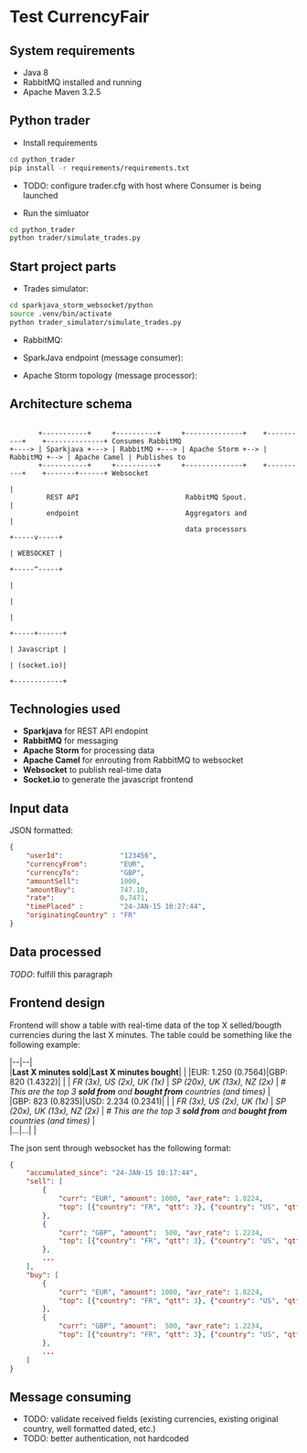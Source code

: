 # Test CurrencyFair

## System requirements

- Java 8
- RabbitMQ installed and running
- Apache Maven 3.2.5

## Python trader

- Install requirements

```bash
cd python_trader
pip install -r requirements/requirements.txt
```

- TODO: configure trader.cfg with host where Consumer is being launched

- Run the simluator

```bash
cd python_trader
python trader/simulate_trades.py
```


## Start project parts

- Trades simulator:

```bash
cd sparkjava_storm_websocket/python
source .venv/bin/activate
python trader_simulator/simulate_trades.py
```

- RabbitMQ:

- SparkJava endpoint (message consumer):  

- Apache Storm topology (message processor):  


## Architecture schema

```
                                               
       +-----------+     +----------+     +--------------+    +----------+    +--------------+ Consumes RabbitMQ
+----> | Sparkjava +---> | RabbitMQ +---> | Apache Storm +--> | RabbitMQ +--> | Apache Camel | Publishes to     
       +-----------+     +----------+     +--------------+    +----------+    +-------+------+ Websocket        
                                                                                      |                         
         REST API                          RabbitMQ Spout.                            |                         
         endpoint                          Aggregators and                            |                         
                                           data processors                      +-----v-----+                   
                                                                                | WEBSOCKET |                   
                                                                                +-----^-----+                   
                                                                                      |                         
                                                                                      |                         
                                                                                      |                         
                                                                                +-----+------+                  
                                                                                | Javascript |                  
                                                                                | (socket.io)|                  
                                                                                +------------+                  
```

## Technologies used

- **Sparkjava** for REST API endopint  
- **RabbitMQ** for messaging  
- **Apache Storm** for processing data  
- **Apache Camel** for enrouting from RabbitMQ to websocket
- **Websocket** to publish real-time data  
- **Socket.io** to generate the javascript frontend  

## Input data

JSON formatted:

```json
{
	"userId":              "123456",
	"currencyFrom":        "EUR", 
	"currencyTo":          "GBP", 
	"amountSell":          1000, 
	"amountBuy":           747.10, 
	"rate":                0.7471, 
	"timePlaced" :         "24-JAN-15 10:27:44", 
	"originatingCountry" : "FR"}
```

## Data processed

_TODO_: fulfill this paragraph

## Frontend design

Frontend will show a table with real-time data of the top X selled/bougth currencies during the last X minutes. The table could be something like the following example:

|--|--|  
|**Last X minutes sold**|**Last X minutes bought**| |
|EUR: 1.250 (0.7564)|GBP: 820 (1.4322)| |
| _FR (3x), US (2x), UK (1x)_ | _SP (20x), UK (13x), NZ (2x)_ | _# This are the top 3 **sold from** and **bought from** countries (and times)_ |  
|GBP:  823 (0.8235)|USD: 2.234 (0.2341)| |
| _FR (3x), US (2x), UK (1x)_ | _SP (20x), UK (13x), NZ (2x)_ | _# This are the top 3 **sold from** and **bought from** countries (and times)_ |  
|...|...| |

The json sent through websocket has the following format:

```json
{
	"accumulated_since": "24-JAN-15 10:17:44",
	"sell": [
		{  
			"curr": "EUR", "amount": 1000, "avr_rate": 1.8224,
		   	"top": [{"country": "FR", "qtt": 3}, {"country": "US", "qtt": 2}, {"country": "UK", "qtt": 1}]
		},
		{ 
			"curr": "GBP", "amount":  500, "avr_rate": 1.2234,
		   	"top": [{"country": "FR", "qtt": 3}, {"country": "US", "qtt": 2}, {"country": "UK", "qtt": 1}]
		},
		...		
	],
	"buy": [
		{ 
		  	"curr": "EUR", "amount": 1000, "avr_rate": 1.8224,
			"top": [{"country": "FR", "qtt": 3}, {"country": "US", "qtt": 2}, {"country": "UK", "qtt": 1}]
		},
		{ 
			"curr": "GBP", "amount":  500, "avr_rate": 1.2234,
		   	"top": [{"country": "FR", "qtt": 3}, {"country": "US", "qtt": 2}, {"country": "UK", "qtt": 1}]
		},
		...		
	]
}
```

## Message consuming

- TODO: validate received fields (existing currencies, existing original country, well formatted dated, etc.)
- TODO: better authentication, not hardcoded


